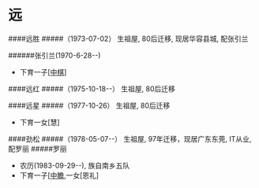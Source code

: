 # 远

####远胜<a name="远胜"></a>
#####（1973-07-02） 生祖屋, 80后迁移, 现居华容县城, 配张引兰

######张引兰(1970-6-28--) 
+ 下育一子[[中棋](chapter4.md#中棋)]


####远红<a name="远红"></a>
#####（1975-10-18--） 生祖屋, 80后迁移


####远星<a name="远星"></a>
#####（1977-10-26） 生祖屋, 80后迁移
+ 下育一女[慧]


####劲松<a name="劲松"></a>
#####（1978-05-07--） 生祖屋, 97年迁移，现居广东东莞, IT从业, 配罗丽
#####罗丽
+ 农历(1983-09-29--), 族自南乡五队
+ 下育一子[[中瞻](chapter4.md#中瞻),一女[恩礼]